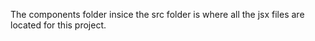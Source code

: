 The components folder insice the src folder is where all the jsx files are located for this project.
